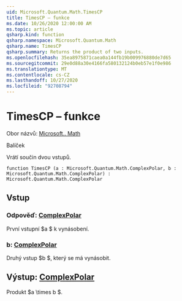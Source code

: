 ```yaml
---
uid: Microsoft.Quantum.Math.TimesCP
title: TimesCP – funkce
ms.date: 10/26/2020 12:00:00 AM
ms.topic: article
qsharp.kind: function
qsharp.namespace: Microsoft.Quantum.Math
qsharp.name: TimesCP
qsharp.summary: Returns the product of two inputs.
ms.openlocfilehash: 35ea8975871caea0a144fb19b009976880de7d65
ms.sourcegitcommit: 29e0d88a30e4166fa580132124b0eb57e1f0e986
ms.translationtype: MT
ms.contentlocale: cs-CZ
ms.lasthandoff: 10/27/2020
ms.locfileid: "92708794"
---
```

# <a name="timescp-function"></a>TimesCP – funkce

Obor názvů: [Microsoft.. Math](xref:Microsoft.Quantum.Math)

Balíček [](https://nuget.org/packages/)


Vrátí součin dvou vstupů.

```qsharp
function TimesCP (a : Microsoft.Quantum.Math.ComplexPolar, b : Microsoft.Quantum.Math.ComplexPolar) : Microsoft.Quantum.Math.ComplexPolar
```


## <a name="input"></a>Vstup

### <a name="a--complexpolar"></a>Odpověď: [ComplexPolar](xref:Microsoft.Quantum.Math.ComplexPolar)

První vstupní $a $ k vynásobení.


### <a name="b--complexpolar"></a>b: [ComplexPolar](xref:Microsoft.Quantum.Math.ComplexPolar)

Druhý vstup $b $, který se má vynásobit.



## <a name="output--complexpolar"></a>Výstup: [ComplexPolar](xref:Microsoft.Quantum.Math.ComplexPolar)

Produkt $a \times b $.
